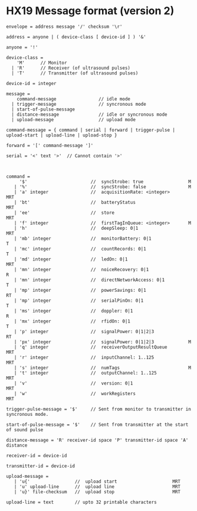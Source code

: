 # HX19 Message format (version 2)

    envelope = address message '/' checksum '\r'
    
    address = anyone | ( device-class [ device-id ] ) '&'

    anyone = '!'

    device-class =
        'M'      // Monitor
      | 'R'      // Receiver (of ultrasound pulses)
      | 'T'      // Transmitter (of ultrasound pulses)

    device-id = integer
    
    message =
        command-message                // idle mode
      | trigger-message                // syncronous mode
      | start-of-pulse-message
      | distance-message               // idle or syncronous mode
      | upload-message                 // upload mode
      
    command-message = { command | serial | forward | trigger-pulse | upload-start | upload-line | upload-stop }
    
    forward = '[' command-message ']'

    serial = '<' text '>'  // Cannot contain '>'



    command =                  
         '$'                        //  syncStrobe: true                 M
       | '%'                        //  syncStrobe: false                M
       | 'a' integer                //  acquisitionRate: <integer>       MRT
       | 'bt'                       //  batteryStatus                    MRT
       | 'ee'                       //  store                            MRT
       | 'f' integer                //  firstTagInQueue: <integer>       M
       | 'h'                        //  deepSleep: 0|1                   MRT
       | 'mb' integer               //  monitorBattery: 0|1                T
       | 'mc' integer               //  countRecords: 0|1                  T
       | 'md' integer               //  ledOn: 0|1                       MRT
       | 'mn' integer               //  noiceRecovery: 0|1                R
       | 'mn' integer               //  directNetworkAccess: 0|1           T
       | 'mp' integer               //  powerSavings: 0|1                 RT
       | 'mp' integer               //  serialPinOn: 0|1                   T
       | 'ms' integer               //  doppler: 0|1                      R
       | 'mx' integer               //  rfidOn: 0|1                        T
       | 'p' integer                //  signalPower: 0|1|2|3              RT
       | 'px' integer               //  signalPower: 0|1|2|3             M
       | 'q' integer                //  receiverOutputResultQueue        MRT
       | 'r' integer                //  inputChannel: 1..125             MRT
       | 's' integer                //  numTags                          M
       | 't' integer                //  outputChannel: 1..125            MRT
       | 'v'                        //  version: 0|1                     MRT
       | 'w'                        //  workRegisters                    MRT
       
    trigger-pulse-message = '$'     // Sent from monitor to transmitter in syncronous mode.
    
    start-of-pulse-message = '$'    // Sent from transmitter at the start of sound pulse
       
    distance-message = 'R' receiver-id space 'P' transmitter-id space 'A' distance
    
    receiver-id = device-id
    
    transmitter-id = device-id
    
    upload-message = 
       | 'u{'                 //  upload start                     MRT
       | 'u' upload-line      //  upload line                      MRT
       | 'u}' file-checksum   //  upload stop                      MRT
       
    upload-line = text        // upto 32 printable characters

